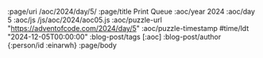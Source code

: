 :page/uri /aoc/2024/day/5/
:page/title Print Queue
:aoc/year 2024
:aoc/day 5
:aoc/js /js/aoc/2024/aoc05.js
:aoc/puzzle-url "https://adventofcode.com/2024/day/5"
:aoc/puzzle-timestamp #time/ldt "2024-12-05T00:00:00"
:blog-post/tags [:aoc]
:blog-post/author {:person/id :einarwh}
:page/body

<!-- # Einar W. Høst -->
